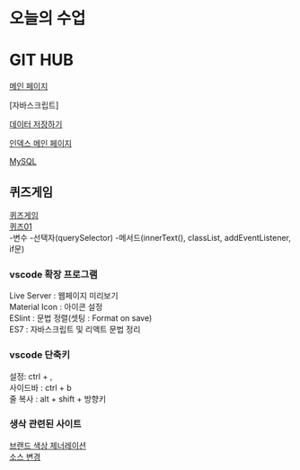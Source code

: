 # 오늘의 수업   

   
# GIT HUB   
[메인 페이지](https://seodaewon1.github.io/class2024/)   

[자바스크립트]

[데이터 저장하기](https://seodaewon1.github.io/class2024/javascript/javascript01.html)   
   
[인덱스 메인 페이지](https://seodaewon1.github.io/class2024/index.html)   

[MySQL](https://seodaewon1.github.io/class2024/mysql/index.html)  

## 퀴즈게임
[퀴즈게임](https://seodaewon1.github.io/class2024/quiz/index.html)   
[퀴즈01](https://seodaewon1.github.io/class2024/quiz/quiz01.html)   
-변수
-선택자(querySelector)
-메서드(innerText(), classList, addEventListener, if문)

### vscode 확장 프로그램   
Live Server : 웹페이지 미리보기   
Material Icon : 아이콘 설정   
ESlint : 문법 정렬(셋팅 : Format on save)   
ES7 : 자바스크립트 및 리액트 문법 정리   

### vscode 단축키   
설정: ctrl + ,   
사이드바 : ctrl + b   
줄 복사 : alt + shift + 방향키

### 생삭 관련된 사이트
[브랜드 색상 제너레이션](https://huemint.com/brand-intersection/)   
[소스 변경](https://www.sassmeister.com/)   